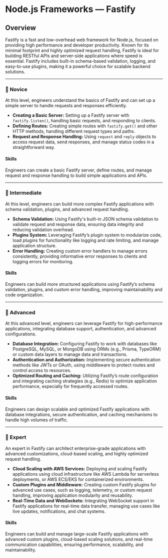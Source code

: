 # Node.js Frameworks — **Fastify**

## Overview
Fastify is a fast and low-overhead web framework for Node.js, focused on providing high performance and developer productivity. Known for its minimal footprint and highly optimized request handling, Fastify is ideal for building RESTful APIs and server-side applications where speed is essential. Fastify includes built-in schema-based validation, logging, and easy-to-use plugins, making it a powerful choice for scalable backend solutions.

---

### 🌱 Novice
At this level, engineers understand the basics of Fastify and can set up a simple server to handle requests and responses efficiently.

- **Creating a Basic Server:** Setting up a Fastify server with `fastify.listen()`, handling basic requests, and responding to clients.
- **Defining Routes:** Creating simple routes with `fastify.get()` and other HTTP methods, handling different request types and paths.
- **Request and Response Handling:** Using `request` and `reply` objects to access request data, send responses, and manage status codes in a straightforward way.

#### Skills
Engineers can create a basic Fastify server, define routes, and manage request and response handling to build simple applications and APIs.

---

### 🌿 Intermediate
At this level, engineers can build more complex Fastify applications with schema validation, plugins, and advanced request handling.

- **Schema Validation:** Using Fastify's built-in JSON schema validation to validate request and response data, ensuring data integrity and reducing validation overhead.
- **Plugins System:** Leveraging Fastify’s plugin system to modularize code, load plugins for functionality like logging and rate limiting, and manage application structure.
- **Error Handling:** Creating custom error handlers to manage errors consistently, providing informative error responses to clients and logging errors for monitoring.

#### Skills
Engineers can build more structured applications using Fastify’s schema validation, plugins, and custom error handling, improving maintainability and code organization.

---

### 🌳 Advanced
At this advanced level, engineers can leverage Fastify for high-performance applications, integrating database support, authentication, and advanced configurations.

- **Database Integration:** Configuring Fastify to work with databases like PostgreSQL, MySQL, or MongoDB using ORMs (e.g., Prisma, TypeORM) or custom data layers to manage data and transactions.
- **Authentication and Authorization:** Implementing secure authentication methods like JWTs or OAuth, using middleware to protect routes and control access to resources.
- **Optimized Routing and Caching:** Utilizing Fastify’s route configuration and integrating caching strategies (e.g., Redis) to optimize application performance, especially for frequently accessed routes.

#### Skills
Engineers can design scalable and optimized Fastify applications with database integrations, secure authentication, and caching mechanisms to handle high volumes of traffic.

---

### 🚀 Expert
An expert in Fastify can architect enterprise-grade applications with advanced customizations, cloud-based scaling, and highly optimized request handling.

- **Cloud Scaling with AWS Services:** Deploying and scaling Fastify applications using cloud infrastructure like AWS Lambda for serverless deployments, or AWS ECS/EKS for containerized environments.
- **Custom Plugins and Middleware:** Creating custom Fastify plugins for advanced use cases, such as logging, telemetry, or custom request handling, improving application modularity and reusability.
- **Real-Time Data and WebSockets:** Integrating WebSocket support in Fastify applications for real-time data transfer, managing use cases like live updates, notifications, and chat systems.

#### Skills
Engineers can build and manage large-scale Fastify applications with advanced custom plugins, cloud-based scaling solutions, and real-time communication capabilities, ensuring performance, scalability, and maintainability.
